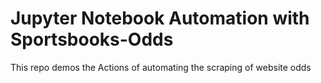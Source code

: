 # Jupyter Notebook Automation with Sportsbooks-Odds

This repo demos the Actions of automating the scraping of website odds
